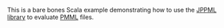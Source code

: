 This is a bare bones Scala example demonstrating how to use the [JPPML library](https://github.com/jpmml) to evaluate [PMML](http://dmg.org/pmml/pmml-v4-2-1.html) files.